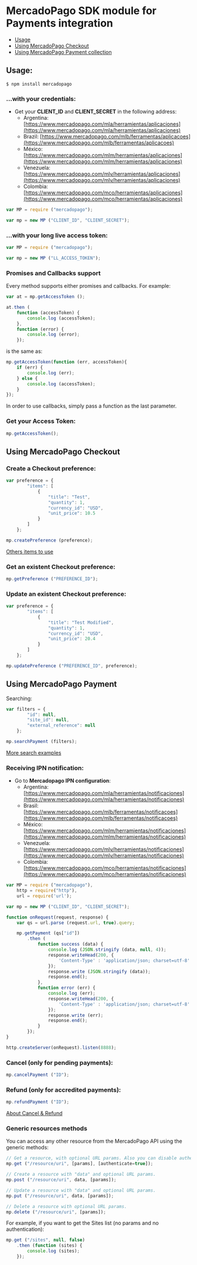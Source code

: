# MercadoPago SDK module for Payments integration

* [Usage](#usage)
* [Using MercadoPago Checkout](#checkout)
* [Using MercadoPago Payment collection](#payments)

<a name="usage"></a>
## Usage:

```
$ npm install mercadopago
```

### ...with your credentials:

* Get your **CLIENT_ID** and **CLIENT_SECRET** in the following address:
    * Argentina: [https://www.mercadopago.com/mla/herramientas/aplicaciones](https://www.mercadopago.com/mla/herramientas/aplicaciones)
    * Brazil: [https://www.mercadopago.com/mlb/ferramentas/aplicacoes](https://www.mercadopago.com/mlb/ferramentas/aplicacoes)
    * México: [https://www.mercadopago.com/mlm/herramientas/aplicaciones](https://www.mercadopago.com/mlm/herramientas/aplicaciones)
    * Venezuela: [https://www.mercadopago.com/mlv/herramientas/aplicaciones](https://www.mercadopago.com/mlv/herramientas/aplicaciones)
    * Colombia: [https://www.mercadopago.com/mco/herramientas/aplicaciones](https://www.mercadopago.com/mco/herramientas/aplicaciones)

```javascript
var MP = require ("mercadopago");

var mp = new MP ("CLIENT_ID", "CLIENT_SECRET");
```

### ...with your long live access token:

```javascript
var MP = require ("mercadopago");

var mp = new MP ("LL_ACCESS_TOKEN");
```

### Promises and Callbacks support

Every method supports either promises and callbacks. For example:

```javascript
var at = mp.getAccessToken ();

at.then (
    function (accessToken) {
        console.log (accessToken);
    },
    function (error) {
        console.log (error);
    });
```
is the same as:

```javascript
mp.getAccessToken(function (err, accessToken){
    if (err) {
        console.log (err);
    } else {
        console.log (accessToken);
    }
});
```

In order to use callbacks, simply pass a function as the last parameter.


### Get your Access Token:

```javascript
mp.getAccessToken();
```

<a name="checkout"></a>
## Using MercadoPago Checkout

### Create a Checkout preference:

```javascript
var preference = {
        "items": [
            {
                "title": "Test",
                "quantity": 1,
                "currency_id": "USD",
                "unit_price": 10.5
            }
        ]
    };

mp.createPreference (preference);
```

<a href="http://developers.mercadopago.com/documentacion/recibir-pagos#glossary">Others items to use</a>

### Get an existent Checkout preference:

```javascript
mp.getPreference ("PREFERENCE_ID");
```

### Update an existent Checkout preference:

```javascript
var preference = {
        "items": [
            {
                "title": "Test Modified",
                "quantity": 1,
                "currency_id": "USD",
                "unit_price": 20.4
            }
        ]
    };

mp.updatePreference ("PREFERENCE_ID", preference);
```

<a name="payments"></a>
## Using MercadoPago Payment

Searching:

```javascript
var filters = {
        "id": null,
        "site_id": null,
        "external_reference": null
    };

mp.searchPayment (filters);
```


<a href="http://developers.mercadopago.com/documentacion/busqueda-de-pagos-recibidos">More search examples</a>

### Receiving IPN notification:

* Go to **Mercadopago IPN configuration**:
    * Argentina: [https://www.mercadopago.com/mla/herramientas/notificaciones](https://www.mercadopago.com/mla/herramientas/notificaciones)
    * Brasil: [https://www.mercadopago.com/mlb/ferramentas/notificacoes](https://www.mercadopago.com/mlb/ferramentas/notificacoes)
    * México: [https://www.mercadopago.com/mlm/herramientas/notificaciones](https://www.mercadopago.com/mlm/herramientas/notificaciones)
    * Venezuela: [https://www.mercadopago.com/mlv/herramientas/notificaciones](https://www.mercadopago.com/mlv/herramientas/notificaciones)
    * Colombia: [https://www.mercadopago.com/mco/herramientas/notificaciones](https://www.mercadopago.com/mco/herramientas/notificaciones)<br />

```javascript
var MP = require ("mercadopago"),
    http = require("http"),
    url = require('url');

var mp = new MP ("CLIENT_ID", "CLIENT_SECRET");

function onRequest(request, response) {
    var qs = url.parse (request.url, true).query;

    mp.getPayment (qs["id"])
        .then (
            function success (data) {
                console.log (JSON.stringify (data, null, 4));
                response.writeHead(200, {
                    'Content-Type' : 'application/json; charset=utf-8'
                });
                response.write (JSON.stringify (data));
                response.end();
            },
            function error (err) {
                console.log (err);
                response.writeHead(200, {
                    'Content-Type' : 'application/json; charset=utf-8'
                });
                response.write (err);
                response.end();
            }
        });
}

http.createServer(onRequest).listen(8888);
```

### Cancel (only for pending payments):

```javascript
mp.cancelPayment ("ID");
```

### Refund (only for accredited payments):

```javascript
mp.refundPayment ("ID");
```

<a href=http://developers.mercadopago.com/documentacion/devolucion-y-cancelacion> About Cancel & Refund </a>

### Generic resources methods

You can access any other resource from the MercadoPago API using the generic methods:

```javascript
// Get a resource, with optional URL params. Also you can disable authentication for public APIs
mp.get ("/resource/uri", [params], [authenticate=true]);

// Create a resource with "data" and optional URL params.
mp.post ("/resource/uri", data, [params]);

// Update a resource with "data" and optional URL params.
mp.put ("/resource/uri", data, [params]);

// Delete a resource with optional URL params.
mp.delete ("/resource/uri", [params]);
```

 For example, if you want to get the Sites list (no params and no authentication):

```javascript
mp.get ("/sites", null, false)
    .then (function (sites) {
        console.log (sites);
    });
```

